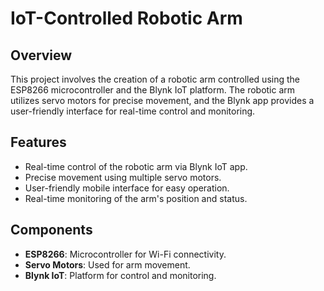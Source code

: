 # IoT-Controlled Robotic Arm

## Overview
This project involves the creation of a robotic arm controlled using the ESP8266 microcontroller and the Blynk IoT platform. 
The robotic arm utilizes servo motors for precise movement, and the Blynk app provides a user-friendly interface for real-time control and monitoring.

## Features
- Real-time control of the robotic arm via Blynk IoT app.
- Precise movement using multiple servo motors.
- User-friendly mobile interface for easy operation.
- Real-time monitoring of the arm's position and status.

## Components
- **ESP8266**: Microcontroller for Wi-Fi connectivity.
- **Servo Motors**: Used for arm movement.
- **Blynk IoT**: Platform for control and monitoring.


